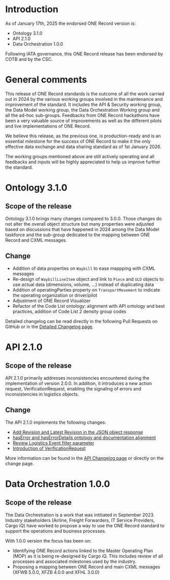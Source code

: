 # Introduction
As of January 17th, 2025 the endorsed ONE Record version is:
- Ontology 3.1.0
- API 2.1.0
- Data Orchestration 1.0.0

Following IATA governance, this ONE Record release has been endorsed by COTB and by the CSC.

# General comments
This release of ONE Record standards is the outcome of all the work carried out in 2024 by the various working groups involved in the maintenance and improvement of the standard. It includes the API & Security working group, the Data Model working group, the Data Orchestration Working group and all the ad-hoc sub-groups. Feedbacks from ONE Record hackathons have been a very valuable source of improvements as well as the different pilots and live implementations of ONE Record.

We believe this release, as the previous one, is production-ready and is an essential milestone for the success of ONE Record to make it the only effective data exchange and data sharing standard as of 1st January 2026.

The working groups mentioned above are still actively operating and all feedbacks and inputs will be highly appreciated to help us improve further the standard.

# Ontology 3.1.0
## Scope of the release

Ontology 3.1.0 brings many changes compared to 3.0.0. Those changes do not alter the overall object structure but many properties were adjusted based on discussions that have happened in 2024 among the Data Model taskforce and the sub-group dedicated to the mapping between ONE Record and CXML messages.

## Change
- Addition of data properties on `Waybill` to ease mappping with CXML messages
- Re-design of `WaybillLineItem` object and link to `Piece` and `ULD` objects to use actual data (dimensions, volume, ...) instead of duplicating data
- Addition of operatingParties property on `TransportMovement` to indicate the operating organization or driver/pilot
- Adjustment of ONE Record Visualizer
- Refactor of the Code List ontology: alignment with API ontology and best practices, addition of Code List 2 density group codes

Detailed changelog can be read directly in the following Pull Requests on GitHub or in the [Detailed Changelog page](../General/changelog.md).

# API 2.1.0

## Scope of the release

API 2.1.0 primarily addresses inconsistencies encountered during the implementation of version 2.0.0. In addition, it introduces a new action request, VerificationRequest, enabling the signaling of errors and inconsistencies in logistics objects. 

## Change

The API 2.1.0 implements the following changes:

- [Add Revision and Latest Revision in the JSON object response](https://github.com/IATA-Cargo/ONE-Record/issues/257)
- [hasError and hasErrorDetails ontology and documentation alignment](https://github.com/IATA-Cargo/ONE-Record/issues/260)
- [Review Logistics Event filter parameter](https://github.com/IATA-Cargo/ONE-Record/issues/256)
- [Introduction of VerificationRequest](https://github.com/IATA-Cargo/ONE-Record/issues/218)

More information can be found in the [API Changelog page](../API-Security/changelog.md) or directly on the change page.

# Data Orchestration 1.0.0
## Scope of the release

The Data Orchestration is a work that was intitiated in September 2023. Industry stakeholders (Airline, Freight Forwarders, IT Service Providers, Cargo iQ) have worked to propose a way to use the ONE Record standard to support the operations and business processes.

With 1.0.0 version the focus has been on:
- Identifying ONE Record actions linked to the Master Operating Plan (MOP) as it is being re-designed by Cargo iQ. This includes review of all processes and associated milestones used by the industry.
- Proposing a mapping between ONE Record and main CXML messages (XFWB 5.0.0, XFZB 4.0.0 and XFHL 3.0.0)
